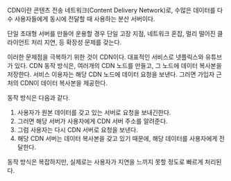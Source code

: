CDN이란 콘텐츠 전송 네트워크(Content Delivery Network)로, 수많은 데이터를 다수 사용자들에게 동시에 전달할 때 사용하는 분산 서버이다.

단일 초대형 서버를 만들어 운용할 경우
단일 고장 지점,
네트워크 혼잡,
멀리 떨어진 클라이언트 처리 지연,
등 확장성 문제를 갖는다.

이러한 문제점을 극복하기 위한 것이 CDN이다. 대표적인 서비스로 넷플릭스와 유튜브가 있다.
CDN 동작 방식은, 여러개의 CDN 노드를 만들고, 그 노드에 데이터 복사본을 저장한다.
서비스 이용자는 해당 CDN 노드에 데이터 요청을 보낸다. 그러면 가입자 근처의 CDN이 데이터 복사본을 제공한다.

동작 방식은 다음과 같다.
1. 사용자가 원본 데이터를 갖고 있는 서버로 요청을 보내긴한다.
2. 그러면 해당 서버가 사용자에게 CDN 서버 주소를 알려준다.
3. 그럼 사용자는 다시 CDN 서버로 요청을 보낸다.
4. 해당 CDN 서버는 데이터 복사본을 갖고 있기 때문에, 해당 데이터를 사용자에게 전달한다.

동작 방식은 복잡하지만, 실제로는 사용자가 지연을 느끼지 못할 정도로 빠르게 처리된다.